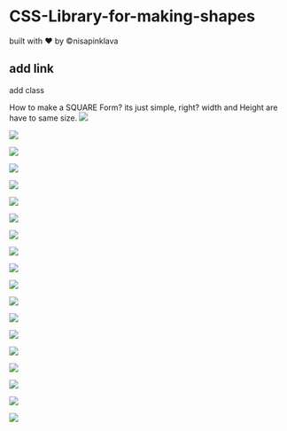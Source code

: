 # CSS-Library-for-making-shapes
built with &hearts; by &copy;nisapinklava

## add link
<link href="https://res.cloudinary.com/codelifings/raw/upload/v1584852632/css-sparklers_e6ertq_jt3kk8.css" rel="stylesheet>

## add class
How to make a SQUARE Form? its just simple, right? width and Height are have to same size.
![](https://res.cloudinary.com/codelifings/image/upload/v1584853602/7_nv9sum.png)

![](https://res.cloudinary.com/codelifings/image/upload/v1584853600/10_uefo0z.png)

![](https://res.cloudinary.com/codelifings/image/upload/v1584853600/14_rtfx3o.png)

![](https://res.cloudinary.com/codelifings/image/upload/v1584853600/11_anyaqu.png)

![](https://res.cloudinary.com/codelifings/image/upload/v1584853600/12_n5vldt.png)

![](https://res.cloudinary.com/codelifings/image/upload/v1584853600/13_l2kacm.png)

![](https://res.cloudinary.com/codelifings/image/upload/v1584853600/15_xkea2i.png)

![](https://res.cloudinary.com/codelifings/image/upload/v1584853601/16_utivpa.png)

![](https://res.cloudinary.com/codelifings/image/upload/v1584853600/9_gx4rg4.png)

![](https://res.cloudinary.com/codelifings/image/upload/v1584853601/8_khulgv.png)

![](https://res.cloudinary.com/codelifings/image/upload/v1584853601/19_o4vxii.png)

![](https://res.cloudinary.com/codelifings/image/upload/v1584853601/17_obiqeb.png)

![](https://res.cloudinary.com/codelifings/image/upload/v1584853601/1_z3ykcb.png)

![](https://res.cloudinary.com/codelifings/image/upload/v1584853601/18_rne7fy.png)

![](https://res.cloudinary.com/codelifings/image/upload/v1584853601/3_lztqtp.png)

![](https://res.cloudinary.com/codelifings/image/upload/v1584853601/5_sebhjd.png)

![](https://res.cloudinary.com/codelifings/image/upload/v1584853601/6_fu7ouy.png)

![](https://res.cloudinary.com/codelifings/image/upload/v1584853601/4_iznktb.png)

![](https://res.cloudinary.com/codelifings/image/upload/v1584853601/2_hkootd.png)
